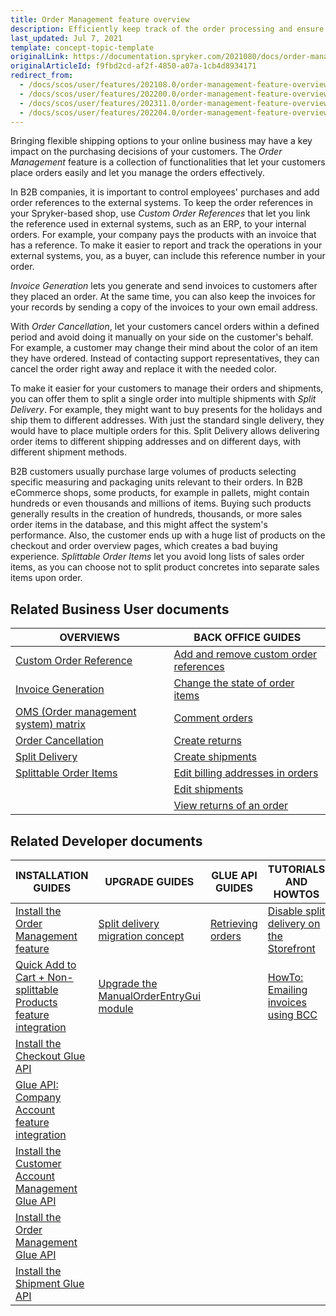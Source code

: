 ```yaml
---
title: Order Management feature overview
description: Efficiently keep track of the order processing and ensure quick fulfillment. With the Order Management, you can keep your order processing running smoothly.
last_updated: Jul 7, 2021
template: concept-topic-template
originalLink: https://documentation.spryker.com/2021080/docs/order-management
originalArticleId: f9fbd2cd-af2f-4850-a07a-1cb4d8934171
redirect_from:
  - /docs/scos/user/features/202108.0/order-management-feature-overview/order-management-feature-overview.html
  - /docs/scos/user/features/202200.0/order-management-feature-overview/order-management-feature-overview.html
  - /docs/scos/user/features/202311.0/order-management-feature-overview/order-management-feature-overview.html
  - /docs/scos/user/features/202204.0/order-management-feature-overview/order-management-feature-overview.html
---
```


Bringing flexible shipping options to your online business may have a key impact on the purchasing decisions of your customers. The *Order Management* feature is a collection of functionalities that let your customers place orders easily and let you manage the orders effectively.

In B2B companies, it is important to control employees' purchases and add order references to the external systems. To keep the order references in your Spryker-based shop, use *Custom Order References* that let you link the reference used in external systems, such as an ERP, to your internal orders. For example, your company pays the products with an invoice that has a reference. To make it easier to report and track the operations in your external systems, you, as a buyer, can include this reference number in your order.

*Invoice Generation* lets you generate and send invoices to customers after they placed an order. At the same time, you can also keep the invoices for your records by sending a copy of the invoices to your own email address.

With *Order Cancellation*, let your customers cancel orders within a defined period and avoid doing it manually on your side on the customer's behalf. For example, a customer may change their mind about the color of an item they have ordered. Instead of contacting support representatives, they can cancel the order right away and replace it with the needed color.  

To make it easier for your customers to manage their orders and shipments, you can offer them to split a single order into multiple shipments with *Split Delivery*. For example, they might want to buy presents for the holidays and ship them to different addresses. With just the standard single delivery, they would have to place multiple orders for this. Split Delivery allows delivering order items to different shipping addresses and on different days, with different shipment methods.

B2B customers usually purchase large volumes of products selecting specific measuring and packaging units relevant to their orders. In B2B eCommerce shops, some products, for example in pallets, might contain hundreds or even thousands and millions of items. Buying such products generally results in the creation of hundreds, thousands, or more sales order items in the database, and this might affect the system's performance. Also, the customer ends up with a huge list of products on the checkout and order overview pages, which creates a bad buying experience. *Splittable Order Items* let you avoid long lists of sales order items, as you can choose not to split product concretes into separate sales items upon order.

## Related Business User documents

| OVERVIEWS | BACK OFFICE GUIDES |
|---| - |
| [Custom Order Reference](/docs/pbc/all/order-management-system/{{page.version}}/base-shop/order-management-feature-overview/custom-order-reference-overview.html) | [Add and remove custom order references](/docs/pbc/all/order-management-system/{{page.version}}/base-shop/manage-in-the-back-office/orders/add-and-remove-custom-order-references.html) |
| [Invoice Generation](/docs/pbc/all/order-management-system/{{page.version}}/base-shop/order-management-feature-overview/invoice-generation-overview.html)  |  [Change the state of order items](/docs/pbc/all/order-management-system/{{page.version}}/base-shop/manage-in-the-back-office/orders/change-the-state-of-order-items.html) | |
| [OMS (Order management system) matrix](/docs/pbc/all/order-management-system/{{page.version}}/base-shop/order-management-feature-overview/oms-order-management-system-matrix.html) | [Comment orders](/docs/pbc/all/order-management-system/{{page.version}}/base-shop/manage-in-the-back-office/orders/comment-orders.html) |
| [Order Cancellation](/docs/pbc/all/order-management-system/{{page.version}}/base-shop/order-management-feature-overview/order-cancellation-overview.html)   | [Create returns](/docs/pbc/all/order-management-system/{{page.version}}/base-shop/manage-in-the-back-office/orders/create-returns.html) |
| [Split Delivery](/docs/pbc/all/order-management-system/{{page.version}}/base-shop/order-management-feature-overview/split-delivery-overview.html)   | [Create shipments](/docs/pbc/all/order-management-system/{{page.version}}/base-shop/manage-in-the-back-office/orders/create-shipments.html) |
| [Splittable Order Items](/docs/pbc/all/order-management-system/{{page.version}}/base-shop/order-management-feature-overview/splittable-order-items-overview.html)   | [Edit billing addresses in orders](/docs/pbc/all/order-management-system/{{page.version}}/base-shop/manage-in-the-back-office/orders/edit-billing-addresses-in-orders.html) |
| | [Edit shipments](/docs/pbc/all/order-management-system/{{page.version}}/base-shop/manage-in-the-back-office/orders/edit-shipments.html) |
| | [View returns of an order](/docs/pbc/all/order-management-system/{{page.version}}/base-shop/manage-in-the-back-office/orders/view-returns-of-an-order.html) |


## Related Developer documents

| INSTALLATION GUIDES | UPGRADE GUIDES| GLUE API GUIDES | TUTORIALS AND HOWTOS | REFERENCES |
|---|---|---|---|---|
| [Install the Order Management feature](/docs/pbc/all/order-management-system/{{page.version}}/base-shop/install-and-upgrade/install-features/install-the-order-management-feature.html) | [Split delivery migration concept](/docs/pbc/all/order-management-system/{{page.version}}/base-shop/install-and-upgrade/split-delivery-migration-concept.html) | [Retrieving orders](/docs/pbc/all/order-management-system/{{page.version}}/base-shop/glue-api-retrieve-orders.html) | [Disable split delivery on the Storefront](/docs/pbc/all/order-management-system/{{page.version}}/base-shop/disable-split-delivery-on-the-storefront.html) | [Sales module: reference information](/docs/pbc/all/order-management-system/{{page.version}}/base-shop/domain-model-and-relationships/sales-module-reference-information.html) |
| [Quick Add to Cart + Non-splittable Products feature integration](/docs/pbc/all/cart-and-checkout/{{page.version}}/base-shop/install-and-upgrade/install-features/install-the-quick-add-to-cart-non-splittable-products-feature.html) | [Upgrade the ManualOrderEntryGui module](/docs/pbc/all/order-management-system/{{page.version}}/base-shop/install-and-upgrade/upgrade-modules/upgrade-the-manualorderentrygui-module.html) |  | [HowTo: Emailing invoices using BCC](/docs/dg/dev/miscellaneous-guides/howtos/feature-howtos/howto-emailing-invoices-using-bcc.html) | [Custom order reference- module relations](/docs/pbc/all/order-management-system/{{page.version}}/base-shop/domain-model-and-relationships/custom-order-reference-module-relations.html) |
| [Install the Checkout Glue API](/docs/scos/dev/feature-integration-guides/{{page.version}}/glue-api/glue-api-checkout-feature-integration.html) |  |  |  |  |
|[ Glue API: Company Account feature integration](/docs/scos/dev/feature-integration-guides/{{page.version}}/glue-api/glue-api-company-account-feature-integration.html) |  |  |  |  |
| [Install the Customer Account Management Glue API](/docs/pbc/all/customer-relationship-management/{{page.version}}/base-shop/install-and-upgrade/install-glue-api/install-the-customer-account-management-glue-api.html) |  |  |  |  |
| [Install the Order Management Glue API](/docs/pbc/all/order-management-system/{{page.version}}/base-shop/install-and-upgrade/install-glue-api/install-the-order-management-glue-api.html) |  |  |  |  |
| [Install the Shipment Glue API](/docs/pbc/all/carrier-management/{{site.version}}/base-shop/install-and-upgrade/install-features/install-the-shipment-feature.html) |  |  |  |  |
